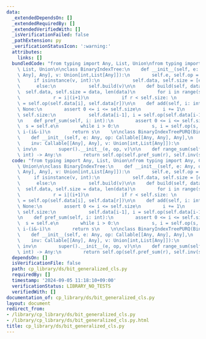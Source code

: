 ```yaml
---
data:
  _extendedDependsOn: []
  _extendedRequiredBy: []
  _extendedVerifiedWith: []
  _isVerificationFailed: false
  _pathExtension: py
  _verificationStatusIcon: ':warning:'
  attributes:
    links: []
  bundledCode: "from typing import Any, List, Union\nfrom typing import Any, Callable,\
    \ List, Union\n\nclass BinaryIndexTree:\n    def __init__(self, e: Any, op: Callable[[Any,\
    \ Any], Any], v: Union[int,List[Any]]):\n        self.e, self.op = e, op\n   \
    \     if isinstance(v, int):\n            self.data, self.size = [e]*v, v\n  \
    \      else:\n            self.build(v)\n\n    def build(self, data):\n      \
    \  self.data, self.size = data, len(data)\n        for i in range(self.size):\n\
    \            r = i|(i+1)\n            if r < self.size: \n                self.data[r]\
    \ = self.op(self.data[i], self.data[r])\n\n    def add(self, i: int, x: Any) ->\
    \ None:\n        assert 0 <= i <= self.size\n        i += 1\n        while i <=\
    \ self.size:\n            self.data[i-1], i = self.op(self.data[i-1], x), i+(i&-i)\n\
    \n    def pref_sum(self, i: int):\n        assert 0 <= i <= self.size\n      \
    \  s = self.e\n        while i > 0:\n            s, i = self.op(s, self.data[i-1]),\
    \ i-(i&-i)\n        return s\n    \n\nclass BinaryIndexTreePURQ(BinaryIndexTree):\n\
    \    def __init__(self, e: Any, op: Callable[[Any, Any], Any],\n             \
    \    inv: Callable[[Any], Any], v: Union[int,List[Any]]):\n        self.inv =\
    \ inv\n        super().__init__(e, op, v)\n\n    def range_sum(self, l: int, r:\
    \ int) -> Any:\n        return self.op(self.pref_sum(r), self.inv(self.pref_sum(l)))\n"
  code: "from typing import Any, List, Union\nfrom typing import Any, Callable, List,\
    \ Union\n\nclass BinaryIndexTree:\n    def __init__(self, e: Any, op: Callable[[Any,\
    \ Any], Any], v: Union[int,List[Any]]):\n        self.e, self.op = e, op\n   \
    \     if isinstance(v, int):\n            self.data, self.size = [e]*v, v\n  \
    \      else:\n            self.build(v)\n\n    def build(self, data):\n      \
    \  self.data, self.size = data, len(data)\n        for i in range(self.size):\n\
    \            r = i|(i+1)\n            if r < self.size: \n                self.data[r]\
    \ = self.op(self.data[i], self.data[r])\n\n    def add(self, i: int, x: Any) ->\
    \ None:\n        assert 0 <= i <= self.size\n        i += 1\n        while i <=\
    \ self.size:\n            self.data[i-1], i = self.op(self.data[i-1], x), i+(i&-i)\n\
    \n    def pref_sum(self, i: int):\n        assert 0 <= i <= self.size\n      \
    \  s = self.e\n        while i > 0:\n            s, i = self.op(s, self.data[i-1]),\
    \ i-(i&-i)\n        return s\n    \n\nclass BinaryIndexTreePURQ(BinaryIndexTree):\n\
    \    def __init__(self, e: Any, op: Callable[[Any, Any], Any],\n             \
    \    inv: Callable[[Any], Any], v: Union[int,List[Any]]):\n        self.inv =\
    \ inv\n        super().__init__(e, op, v)\n\n    def range_sum(self, l: int, r:\
    \ int) -> Any:\n        return self.op(self.pref_sum(r), self.inv(self.pref_sum(l)))\n"
  dependsOn: []
  isVerificationFile: false
  path: cp_library/ds/bit_generalized_cls.py
  requiredBy: []
  timestamp: '2024-09-05 11:18:10+09:00'
  verificationStatus: LIBRARY_NO_TESTS
  verifiedWith: []
documentation_of: cp_library/ds/bit_generalized_cls.py
layout: document
redirect_from:
- /library/cp_library/ds/bit_generalized_cls.py
- /library/cp_library/ds/bit_generalized_cls.py.html
title: cp_library/ds/bit_generalized_cls.py
---
```

